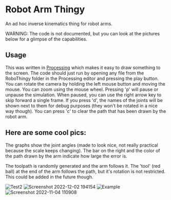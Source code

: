 # Robot Arm Thingy
An ad hoc inverse kinematics thing for robot arms.

WARNING: The code is not documented, but you can look at the pictures below for a glimpse of the capabilities.

## Usage
This was written in [Processing](https://processing.org) which makes it easy to draw something to the screen. The code should just run by opening any file from the RoboThingy folder in the Processing editor and pressing the play button. You can rotate the camera by holding the left mouse button and moving the mouse. You can zoom using the mouse wheel. Pressing 'p' will pause or unpause the simulation. When paused, you can use the right arrow key to skip forward a single frame. If you press 'd', the names of the joints will be shown next to them for debug purposes (they won't be rotated in a nice way though). You can press 'c' to clear the path that has been drawn by the robot arm.

## Here are some cool pics:
The graphs show the joint angles (made to look nice, not really practical because the scale keeps changing).
The bar on the right and the color of the path drawn by the arm indicate how large the error is.

The toolpath is randomly generated and the arm follows it. The 'tool' (red ball) at the end of the arm follows the path, but it's rotation is not restricted. This could be added in the future though.

![Test2](https://user-images.githubusercontent.com/57051885/205487631-2aec6be9-a0a7-4b1e-820c-a15d387c8ad1.gif)
![Screenshot 2022-12-02 194154](https://user-images.githubusercontent.com/57051885/205363880-c59deda6-6b38-4f8d-a5f5-558b0ecb00b7.png)
![Example](https://user-images.githubusercontent.com/57051885/195630308-ba640372-aaca-40e1-a069-3018957cde6a.png)
![Screenshot 2022-11-04 110908](https://user-images.githubusercontent.com/57051885/199947645-2cc91066-a194-4078-ae75-a7094f7be474.png)
